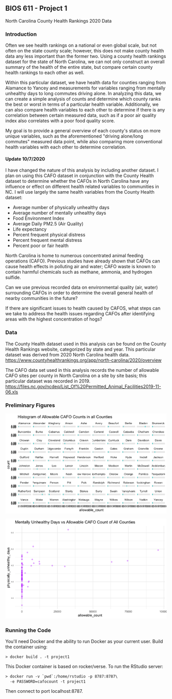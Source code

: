 BIOS 611 - Project 1
--------------------

North Carolina County Health Rankings 2020 Data

### Introduction
Often we see health rankings on a national or even global scale, but not often on the state county scale; however, this does not make county health data any less important than the former two. Using a county health rankings dataset for the state of North Carolina, we can not only construct an overall summary of the health of the entire state, but compare certain county health rankings to each other as well.

Within this particular dataset, we have health data for counties ranging from Alamance to Yancey and measurements for variables ranging from mentally unhealthy days to long commutes driving alone. In analyzing this data, we can create a simple analysis of counts and determine which county ranks the best or worst in terms of a particular health variable. Additionally, we can also compare health variables to each other to determine if there is any correlation between certain measured data, such as if a poor air quality index also correlates with a poor food quality score.

My goal is to provide a general overview of each county's status on more unique variables, such as the aforementioned "driving alone/long commutes" measured data point, while also comparing more conventional health variables with each other to determine correlation.

#### Update 10/7/2020
I have changed the nature of this analysis by including another dataset. I plan on using this CAFO dataset in conjunction with the County Health dataset to determine whether the CAFOs in North Carolina have any influence or effect on different health related variables to communities in NC. I will use largely the same health variables from the County Health dataset:
* Average number of physically unhealthy days
* Average number of mentally unhealthy days
* Food Environment Index
* Average Daily PM2.5 (Air Quality)
* Life expectancy
* Percent frequent physical distress
* Percent frequent mental distress
* Percent poor or fair health

North Carolina is home to numerous concentrated animal feeding operations (CAFO). Previous studies have already shown that CAFOs can cause health effects in polluting air and water; CAFO waste is known to contain harmful chemicals such as methane, ammonia, and hydrogen sulfide.

Can we use previous recorded data on environmental quality (air, water) surrounding CAFOs in order to determine the overall general health of nearby communities in the future?

If there are significant issues to health caused by CAFOS, what steps can we take to address the health issues regarding CAFOs after identifying areas with the highest concentration of hogs?

### Data
The County Health dataset used in this analysis can be found on the County Health Rankings website, categorized by state and year. This particular dataset was derived from 2020 North Carolina health data.
https://www.countyhealthrankings.org/app/north-carolina/2020/overview

The CAFO data set used in this analysis records the number of allowable CAFO sites per county in North Carolina on a site by site basis; this particular dataset was recorded in 2019.
https://files.nc.gov/ncdeq/List_Of%20Permitted_Animal_Facilities2019-11-06.xls

### Preliminary Figures
![](county_CAFO_histogram.png)

![](mental_days_vs_CAFO_count.png)

### Running the Code
You'll need Docker and the ability to run Docker as your current user.
Build the container using:

    > docker build . -t project1

This Docker container is based on rocker/verse. To run the RStudio server:

    > docker run -v `pwd`:/home/rstudio -p 8787:8787\
      -e PASSWORD=cafocount -t project1
      
Then connect to port localhost:8787.
